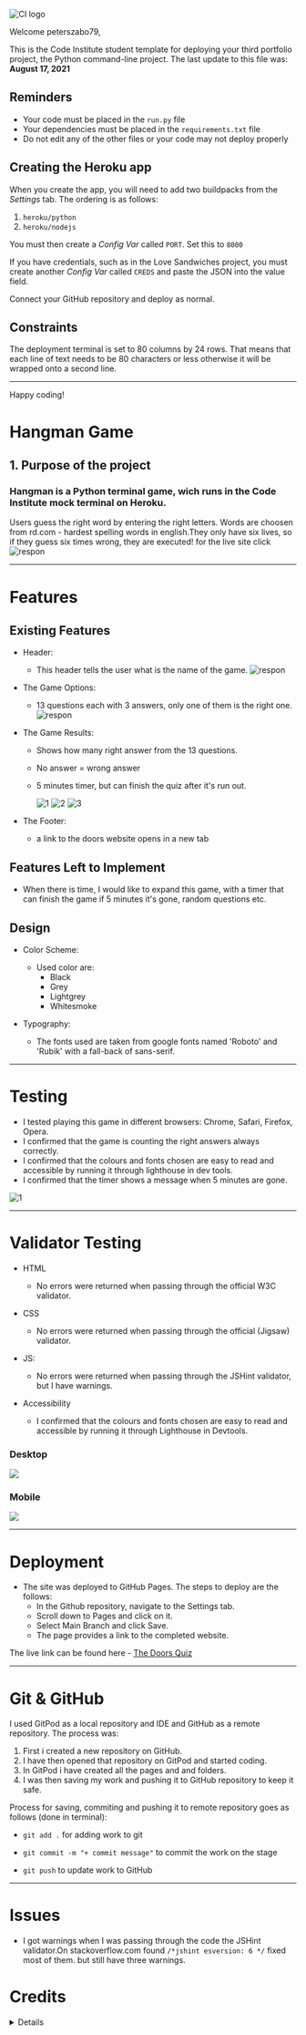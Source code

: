 ![CI logo](https://codeinstitute.s3.amazonaws.com/fullstack/ci_logo_small.png)

Welcome peterszabo79,

This is the Code Institute student template for deploying your third portfolio project, the Python command-line project. The last update to this file was: **August 17, 2021**

## Reminders

* Your code must be placed in the `run.py` file
* Your dependencies must be placed in the `requirements.txt` file
* Do not edit any of the other files or your code may not deploy properly

## Creating the Heroku app

When you create the app, you will need to add two buildpacks from the _Settings_ tab. The ordering is as follows:

1. `heroku/python`
2. `heroku/nodejs`

You must then create a _Config Var_ called `PORT`. Set this to `8000`

If you have credentials, such as in the Love Sandwiches project, you must create another _Config Var_ called `CREDS` and paste the JSON into the value field.

Connect your GitHub repository and deploy as normal.

## Constraints

The deployment terminal is set to 80 columns by 24 rows. That means that each line of text needs to be 80 characters or less otherwise it will be wrapped onto a second line.

-----
Happy coding!

# Hangman Game
## 1. Purpose of the project

### Hangman is a Python terminal game, wich runs in the Code Institute mock terminal on Heroku.

Users guess the right word by entering the right letters.
Words are choosen from rd.com - hardest spelling words in english.They only have six lives, so if they guess six times wrong, they are executed!
for the live site click
![respon](assets/images/respon.jpeg)

---

# Features 
## Existing Features
- Header:
  - This header tells the user what is the name of the game.
  ![respon](assets/images/doors.jpeg)

- The Game Options:
   - 13 questions each with 3 answers, only one of them is the right one.
  ![respon](assets/images/question.jpeg)

 - The Game Results:  
   - Shows how many right answer from the 13 questions.
   - No answer = wrong answer
   - 5 minutes timer, but can finish the quiz after it's run out.

     ![1](assets/images/1.jpeg) 
     ![2](assets/images/13.jpeg)
     ![3](assets/images/timer.jpeg)

- The Footer:
   - a link to the doors website opens in a new tab

## Features Left to Implement
- When there is time, I would like to expand this game, with a timer that can finish the game if 5 minutes it's gone, random questions etc.

## Design
- Color Scheme:
  - Used color are:
     - Black
     - Grey
     - Lightgrey
     - Whitesmoke

- Typography:
  - The fonts used are taken from google fonts named 'Roboto' and 'Rubik' with a fall-back of sans-serif.


---

# Testing
- I tested playing this game in different browsers: Chrome, Safari, Firefox, Opera.
- I confirmed that the game is counting the right answers always correctly.
- I confirmed that the colours and fonts chosen are easy to read and accessible by running it through lighthouse in dev tools.
- I confirmed that the timer shows a message when 5 minutes are gone.

![1](assets/images/time%20out.jpeg)



---

# Validator Testing
- HTML
  - No errors were returned when passing through the official W3C validator.

- CSS
  - No errors were returned when passing through the official (Jigsaw) validator.

- JS:
  - No errors were returned when passing through the JSHint validator, but I have warnings.

- Accessibility
  - I confirmed that the colours and fonts chosen are easy to read and accessible by running it through Lighthouse in Devtools.


### Desktop 

![](assets/images/dtop.jpeg)

### Mobile 

![](assets/images/mobil.jpeg)

---

# Deployment
- The site was deployed to GitHub Pages. The steps to deploy are the follows:
  - In the Github repository, navigate to the Settings tab.
  - Scroll down to Pages and click on it.
  - Select Main Branch and click Save.
  - The page provides a link to the completed website.

The live link can be found here - [The Doors Quiz](https://peterszabo79.github.io/project-no2/index.html)


---

# Git & GitHub
I used GitPod as a local repository and IDE and GitHub as a remote repository. The process was:
  1. First i created a new repository on GitHub.
  2. I have then opened that repository on GitPod and started coding.
  3. In GitPod i have created all the pages and and folders.
  4. I was then saving my work and pushing it to GitHub repository to keep it safe.

Process for saving, commiting and pushing it to remote repository goes as follows (done in terminal):


 - `git add .` for adding work to git


 - `git commit -m "+ commit message"` to commit the work on the stage


 - `git push` to update work to GitHub

---

# Issues
 - I got warnings when I was passing through the code the JSHint validator.On stackoverflow.com found ` /*jshint esversion: 6 */ ` fixed most of them. but still have three warnings.

# Credits
<details>
<li>The "How to Make a Simple JavaScript Quiz" from sitepoint.com Walkthrough Project helped me from the beginning through to the finish of my project
</li>
<li>Wikipedia - correct answers can be found on wikipedia.</li>
<li>My cohort channel helped in fixing typing errors.</li>
<li>Google Fonts was used to choose my fonts, Roboto and Rubik.</li>
<li>Gitpod “Tips and Tricks” used during writing my project.</li>
<li>W3School was used while writing my project.</li>
<li>developer.mozilla.org was used while writing my project.</li>
<li>Grammarly was used to correct my text.</li>
<li>web.dev was used to test and improve UX.</li>
<li>Chrome Devtools was used for fixing my code all the way through my project.</li>
<li>My first project - Peter's Garage helped me for writing my README. </li>
<li>The Code Institute “rock-paper-scissor” Walkthrough Project helped me for writing my README.</li>
<li>Timer from "yo.fun"</li>
</details>